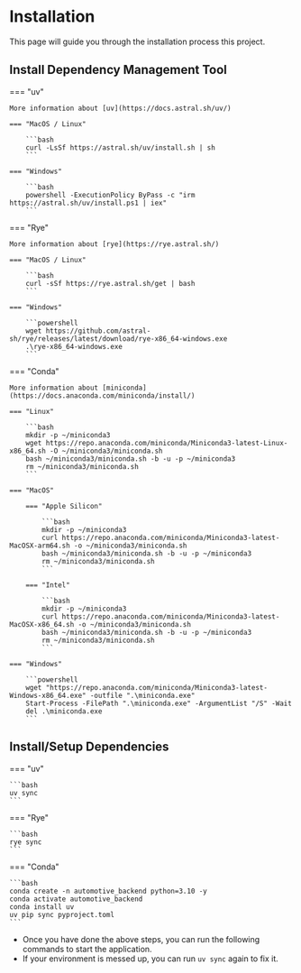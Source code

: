 # Installation

This page will guide you through the installation process this project.

## Install Dependency Management Tool

=== "uv"

    More information about [uv](https://docs.astral.sh/uv/)

    === "MacOS / Linux"

        ```bash
        curl -LsSf https://astral.sh/uv/install.sh | sh
        ```

    === "Windows"

        ```bash
        powershell -ExecutionPolicy ByPass -c "irm https://astral.sh/uv/install.ps1 | iex"
        ```

=== "Rye"

    More information about [rye](https://rye.astral.sh/)

    === "MacOS / Linux"

        ```bash
        curl -sSf https://rye.astral.sh/get | bash
        ```

    === "Windows"

        ```powershell
        wget https://github.com/astral-sh/rye/releases/latest/download/rye-x86_64-windows.exe
        .\rye-x86_64-windows.exe
        ```

=== "Conda"

    More information about [miniconda](https://docs.anaconda.com/miniconda/install/)

    === "Linux"

        ```bash
        mkdir -p ~/miniconda3
        wget https://repo.anaconda.com/miniconda/Miniconda3-latest-Linux-x86_64.sh -O ~/miniconda3/miniconda.sh
        bash ~/miniconda3/miniconda.sh -b -u -p ~/miniconda3
        rm ~/miniconda3/miniconda.sh
        ```

    === "MacOS"

        === "Apple Silicon"

            ```bash
            mkdir -p ~/miniconda3
            curl https://repo.anaconda.com/miniconda/Miniconda3-latest-MacOSX-arm64.sh -o ~/miniconda3/miniconda.sh
            bash ~/miniconda3/miniconda.sh -b -u -p ~/miniconda3
            rm ~/miniconda3/miniconda.sh
            ```

        === "Intel"

            ```bash
            mkdir -p ~/miniconda3
            curl https://repo.anaconda.com/miniconda/Miniconda3-latest-MacOSX-x86_64.sh -o ~/miniconda3/miniconda.sh
            bash ~/miniconda3/miniconda.sh -b -u -p ~/miniconda3
            rm ~/miniconda3/miniconda.sh
            ```

    === "Windows"

        ```powershell
        wget "https://repo.anaconda.com/miniconda/Miniconda3-latest-Windows-x86_64.exe" -outfile ".\miniconda.exe"
        Start-Process -FilePath ".\miniconda.exe" -ArgumentList "/S" -Wait
        del .\miniconda.exe
        ```

## Install/Setup Dependencies

=== "uv"

    ```bash
    uv sync
    ```

=== "Rye"

    ```bash
    rye sync
    ```

=== "Conda"

    ```bash
    conda create -n automotive_backend python=3.10 -y
    conda activate automotive_backend
    conda install uv
    uv pip sync pyproject.toml
    ```

- Once you have done the above steps, you can run the following commands to start the application.
- If your environment is messed up, you can run `uv sync` again to fix it.
